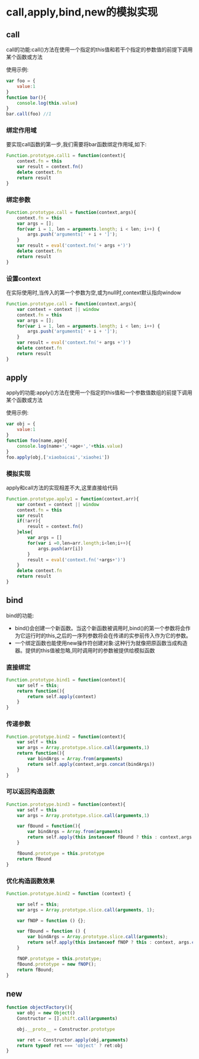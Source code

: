 # call,apply,bind,new的模拟实现

## call

call的功能:call()方法在使用一个指定的this值和若干个指定的参数值的前提下调用某个函数或方法

使用示例:

``` javascript
var foo = {
    value:1
}
function bar(){
    console.log(this.value)
}
bar.call(foo) //1
```

### 绑定作用域

要实现call函数的第一步,我们需要将bar函数绑定作用域,如下:

```  javascript
Function.prototype.call1 = function(context){
    context.fn = this
    var result = context.fn()
    delete context.fn
    return result
}
```

### 绑定参数

``` javascript
Function.prototype.call = function(context,args){
    context.fn = this
    var args = [];
    for(var i = 1, len = arguments.length; i < len; i++) {
        args.push('arguments[' + i + ']');
    }
    var result = eval('context.fn('+ args +')')
    delete context.fn
    return result
}
```

### 设置context

在实际使用时,当传入的第一个参数为空,或为null时,context默认指向window

``` javascript
Function.prototype.call = function(context,args){
    var context = context || window
    context.fn = this
    var args = [];
    for(var i = 1, len = arguments.length; i < len; i++) {
        args.push('arguments[' + i + ']');
    }
    var result = eval('context.fn('+ args +')')
    delete context.fn
    return result
}
```

## apply

apply的功能:apply()方法在使用一个指定的this值和一个参数值数组的前提下调用某个函数或方法

使用示例:

``` javascript
var obj = {
    value:1
}
function foo(name,age){
    console.log(name+','+age+','+this.value)
}
foo.apply(obj,['xiaobaicai','xiaohei'])
```

### 模拟实现

apply和call方法的实现相差不大,这里直接给代码

``` javascript
Function.prototype.apply1 = function(context,arr){
    var context = context || window
    context.fn = this
    var result
    if(!arr){
        result = context.fn()
    }else{
        var args = []
        for(var i =0,len=arr.length;i<len;i++){
            args.push(arr[i])
        }
        result = eval('context.fn('+args+')')
    }
    delete context.fn
    return result
}
```

## bind

bind的功能:

* bind()会创建一个新函数。当这个新函数被调用时,bind()的第一个参数将会作为它运行时的this,之后的一序列参数将会在传递的实参前传入作为它的参数。
* 一个绑定函数也能使用new操作符创建对象:这种行为就像把原函数当成构造器。提供的this值被忽略,同时调用时的参数被提供给模拟函数

### 直接绑定

``` javascript
Function.prototype.bind1 = function(context){
    var self = this;
    return function(){
        return self.apply(context)
    }
}
```

### 传递参数

``` javascript
Function.prototype.bind2 = function(context){
    var self = this
    var args = Array.prototype.slice.call(arguments,1)
    return function(){
        var bindArgs = Array.from(arguments)
        return self.apply(context,args.concat(bindArgs))
    }
}
```

### 可以返回构造函数

``` javascript
Function.prototype.bind3 = function(context){
    var self = this
    var args = Array.prototype.slice.call(arguments,1)

    var fBound = function(){
        var bindArgs = Array.from(arguments)
        return self.apply(this instanceof fBound ? this : context,args.concat(bindArgs))
    }

    fBound.prototype = this.prototype
    return fBound
}
```

### 优化构造函数效果

``` javascript
Function.prototype.bind2 = function (context) {

    var self = this;
    var args = Array.prototype.slice.call(arguments, 1);

    var fNOP = function () {};

    var fBound = function () {
        var bindArgs = Array.prototype.slice.call(arguments);
        return self.apply(this instanceof fNOP ? this : context, args.concat(bindArgs));
    }

    fNOP.prototype = this.prototype;
    fBound.prototype = new fNOP();
    return fBound;
}
```

## new

``` javascript
function objectFactory(){
    var obj = new Object()
    Constructor = [].shift.call(arguments)

    obj.__proto__ = Constructor.prototype

    var ret = Constructor.apply(obj,arguments)
    return typeof ret === 'object' ? ret:obj
}
```
